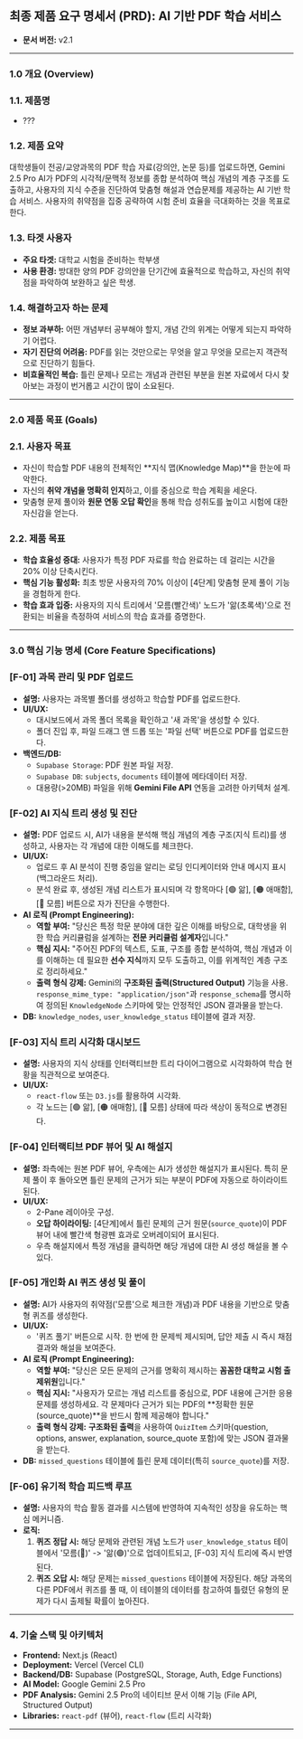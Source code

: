 ## 최종 제품 요구 명세서 (PRD): AI 기반 PDF 학습 서비스

- **문서 버전:** v2.1

---

### 1.0 개요 (Overview)

### 1.1. 제품명

- ???

### 1.2. 제품 요약

대학생들이 전공/교양과목의 PDF 학습 자료(강의안, 논문 등)를 업로드하면, Gemini 2.5 Pro AI가 PDF의 시각적/문맥적 정보를 종합 분석하여 핵심 개념의 계층 구조를 도출하고, 사용자의 지식 수준을 진단하여 맞춤형 해설과 연습문제를 제공하는 AI 기반 학습 서비스. 사용자의 취약점을 집중 공략하여 시험 준비 효율을 극대화하는 것을 목표로 한다.

### 1.3. 타겟 사용자

- **주요 타겟:** 대학교 시험을 준비하는 학부생
- **사용 환경:** 방대한 양의 PDF 강의안을 단기간에 효율적으로 학습하고, 자신의 취약점을 파악하여 보완하고 싶은 학생.

### 1.4. 해결하고자 하는 문제

- **정보 과부하:** 어떤 개념부터 공부해야 할지, 개념 간의 위계는 어떻게 되는지 파악하기 어렵다.
- **자기 진단의 어려움:** PDF를 읽는 것만으로는 무엇을 알고 무엇을 모르는지 객관적으로 진단하기 힘들다.
- **비효율적인 복습:** 틀린 문제나 모르는 개념과 관련된 부분을 원본 자료에서 다시 찾아보는 과정이 번거롭고 시간이 많이 소요된다.

---

### 2.0 제품 목표 (Goals)

### 2.1. 사용자 목표

- 자신이 학습할 PDF 내용의 전체적인 **지식 맵(Knowledge Map)**을 한눈에 파악한다.
- 자신의 **취약 개념을 명확히 인지**하고, 이를 중심으로 학습 계획을 세운다.
- 맞춤형 문제 풀이와 **원문 연동 오답 확인**을 통해 학습 성취도를 높이고 시험에 대한 자신감을 얻는다.

### 2.2. 제품 목표

- **학습 효율성 증대:** 사용자가 특정 PDF 자료를 학습 완료하는 데 걸리는 시간을 20% 이상 단축시킨다.
- **핵심 기능 활성화:** 최초 방문 사용자의 70% 이상이 [4단계] 맞춤형 문제 풀이 기능을 경험하게 한다.
- **학습 효과 입증:** 사용자의 지식 트리에서 '모름(빨간색)' 노드가 '앎(초록색)'으로 전환되는 비율을 측정하여 서비스의 학습 효과를 증명한다.

---

### 3.0 핵심 기능 명세 (Core Feature Specifications)

### **[F-01] 과목 관리 및 PDF 업로드**

- **설명:** 사용자는 과목별 폴더를 생성하고 학습할 PDF를 업로드한다.
- **UI/UX:**
    - 대시보드에서 과목 폴더 목록을 확인하고 '새 과목'을 생성할 수 있다.
    - 폴더 진입 후, 파일 드래그 앤 드롭 또는 '파일 선택' 버튼으로 PDF를 업로드한다.
- **백엔드/DB:**
    - `Supabase Storage`: PDF 원본 파일 저장.
    - `Supabase DB`: `subjects`, `documents` 테이블에 메타데이터 저장.
    - 대용량(>20MB) 파일을 위해 **Gemini File API** 연동을 고려한 아키텍처 설계.

### **[F-02] AI 지식 트리 생성 및 진단**

- **설명:** PDF 업로드 시, AI가 내용을 분석해 핵심 개념의 계층 구조(지식 트리)를 생성하고, 사용자는 각 개념에 대한 이해도를 체크한다.
- **UI/UX:**
    - 업로드 후 AI 분석이 진행 중임을 알리는 로딩 인디케이터와 안내 메시지 표시 (백그라운드 처리).
    - 분석 완료 후, 생성된 개념 리스트가 표시되며 각 항목마다 [🟢 앎], [🟠 애매함], [🔴 모름] 버튼으로 자가 진단을 수행한다.
- **AI 로직 (Prompt Engineering):**
    - **역할 부여:** "당신은 특정 학문 분야에 대한 깊은 이해를 바탕으로, 대학생을 위한 학습 커리큘럼을 설계하는 **전문 커리큘럼 설계자**입니다."
    - **핵심 지시:** "주어진 PDF의 텍스트, 도표, 구조를 종합 분석하여, 핵심 개념과 이를 이해하는 데 필요한 **선수 지식**까지 모두 도출하고, 이를 위계적인 계층 구조로 정리하세요."
    - **출력 형식 강제:** Gemini의 **구조화된 출력(Structured Output)** 기능을 사용. `response_mime_type: "application/json"`과 `response_schema`를 명시하여 정의된 `KnowledgeNode` 스키마에 맞는 안정적인 JSON 결과물을 받는다.
- **DB:** `knowledge_nodes`, `user_knowledge_status` 테이블에 결과 저장.

### **[F-03] 지식 트리 시각화 대시보드**

- **설명:** 사용자의 지식 상태를 인터랙티브한 트리 다이어그램으로 시각화하여 학습 현황을 직관적으로 보여준다.
- **UI/UX:**
    - `react-flow` 또는 `D3.js`를 활용하여 시각화.
    - 각 노드는 [🟢 앎], [🟠 애매함], [🔴 모름] 상태에 따라 색상이 동적으로 변경된다.

### **[F-04] 인터랙티브 PDF 뷰어 및 AI 해설지**

- **설명:** 좌측에는 원본 PDF 뷰어, 우측에는 AI가 생성한 해설지가 표시된다. 특히 문제 풀이 후 돌아오면 틀린 문제의 근거가 되는 부분이 PDF에 자동으로 하이라이트된다.
- **UI/UX:**
    - 2-Pane 레이아웃 구성.
    - **오답 하이라이팅:** [4단계]에서 틀린 문제의 근거 원문(`source_quote`)이 PDF 뷰어 내에 빨간색 형광펜 효과로 오버레이되어 표시된다.
    - 우측 해설지에서 특정 개념을 클릭하면 해당 개념에 대한 AI 생성 해설을 볼 수 있다.

### **[F-05] 개인화 AI 퀴즈 생성 및 풀이**

- **설명:** AI가 사용자의 취약점('모름'으로 체크한 개념)과 PDF 내용을 기반으로 맞춤형 퀴즈를 생성한다.
- **UI/UX:**
    - '퀴즈 풀기' 버튼으로 시작. 한 번에 한 문제씩 제시되며, 답안 제출 시 즉시 채점 결과와 해설을 보여준다.
- **AI 로직 (Prompt Engineering):**
    - **역할 부여:** "당신은 모든 문제의 근거를 명확히 제시하는 **꼼꼼한 대학교 시험 출제위원**입니다."
    - **핵심 지시:** "사용자가 모르는 개념 리스트를 중심으로, PDF 내용에 근거한 응용 문제를 생성하세요. 각 문제마다 근거가 되는 PDF의 **정확한 원문(source_quote)**을 반드시 함께 제공해야 합니다."
    - **출력 형식 강제:** **구조화된 출력**을 사용하여 `QuizItem` 스키마(question, options, answer, explanation, source_quote 포함)에 맞는 JSON 결과물을 받는다.
- **DB:** `missed_questions` 테이블에 틀린 문제 데이터(특히 `source_quote`)를 저장.

### **[F-06] 유기적 학습 피드백 루프**

- **설명:** 사용자의 학습 활동 결과를 시스템에 반영하여 지속적인 성장을 유도하는 핵심 메커니즘.
- **로직:**
    1. **퀴즈 정답 시:** 해당 문제와 관련된 개념 노드가 `user_knowledge_status` 테이블에서 '모름(🔴)' -> '앎(🟢)'으로 업데이트되고, [F-03] 지식 트리에 즉시 반영된다.
    2. **퀴즈 오답 시:** 해당 문제는 `missed_questions` 테이블에 저장된다. 해당 과목의 다른 PDF에서 퀴즈를 풀 때, 이 테이블의 데이터를 참고하여 틀렸던 유형의 문제가 다시 출제될 확률이 높아진다.

---

### 4. 기술 스택 및 아키텍처

- **Frontend:** Next.js (React)
- **Deployment:** Vercel (Vercel CLI)
- **Backend/DB:** Supabase (PostgreSQL, Storage, Auth, Edge Functions)
- **AI Model:** Google Gemini 2.5 Pro
- **PDF Analysis:** Gemini 2.5 Pro의 네이티브 문서 이해 기능 (File API, Structured Output)
- **Libraries:** `react-pdf` (뷰어), `react-flow` (트리 시각화)

---